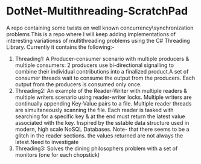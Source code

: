 # DotNet-Multithreading-ScratchPad
A repo containing some twists on well known concurrency\synchronization problems
This is a repo where I will keep adding implementations of interesting variationss of multithreading problems using the C# Threading Library.
Currently it contains the following:-

1) Threading1: A Producer-consumer scenario with multiple producers & multiple consumers: 2 producers use bi-directional signalling to combine their individual contributions into a finalized product.A set of consumer threads wait to consume the output from the producers. Each output from the producers is consumed only once. 
2) Threading2: An example of the Reader-Writer with multiple readers & multiple writers scenario using reader-writer locks. Multiple writers are continually appending Key-Value pairs to a file.
Multiple reader threads are simultaneously scanning the file. Each reader is tasked with searching for a specific key & at the end must return
the latest value associated with the key. Inspired by the sstable data structure used in modern, high scale NoSQL Databases.
     Note- that there seems to be a glitch in the reader sections. the values returned are not always the latest.Need to investigate 
3) Threading3: Solves the dining philosophers problem with a set of monitors (one for each chopstick)
